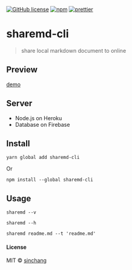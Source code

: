 [![GitHub license](https://img.shields.io/badge/license-MIT-blue.svg)](https://raw.githubusercontent.com/sinchang/sharemd-cli/master/LICENSE)
[![npm](https://img.shields.io/npm/v/sharemd-cli.svg)](https://www.npmjs.com/package/sharemd-cli)
[![prettier](https://img.shields.io/badge/style-prettier-ff69b4.svg)](https://github.com/prettier/prettier)

# sharemd-cli

> share local markdown document to online

## Preview

[demo](http://api.sinchang.me/markdown/Ol3XJTNzLeplCTuv)

## Server

- Node.js on Heroku
- Database on Firebase

## Install

```
yarn global add sharemd-cli
```

Or

```
npm install --global sharemd-cli
```

## Usage

```
sharemd --v 

sharemd --h

sharemd readme.md --t 'readme.md'
```

#### License

MIT © [sinchang](https://github.com/sinchang)
